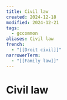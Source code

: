 ```yaml
---
title: Civil law
created: 2024-12-18
modified: 2024-12-21
tags:
  - gccommon
aliases: Civil law
french:
  - "[[Droit civil]]"
narrowerTerm:
  - "[[Family law]]"
---
```

# Civil law
